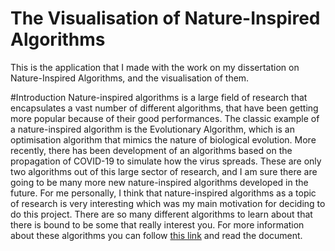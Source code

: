 # The Visualisation of Nature-Inspired Algorithms
This is the application that I made with the work on my dissertation on Nature-Inspired Algorithms, and the visualisation of them. 

#Introduction
Nature-inspired algorithms is a large field of research that encapsulates a vast number of
different algorithms, that have been getting more popular because of their good
performances. The classic example of a nature-inspired algorithm is the Evolutionary
Algorithm, which is an optimisation algorithm that mimics the nature of biological evolution.
More recently, there has been development of an algorithms based on the propagation of
COVID-19 to simulate how the virus spreads. These are only two algorithms out of this
large sector of research, and I am sure there are going to be many more new nature-inspired
algorithms developed in the future. For me personally, I think that nature-inspired algorithms
as a topic of research is very interesting which was my main motivation for deciding to do this
project. There are so many different algorithms to learn about that there is bound to be some
that really interest you. For more information about these algorithms you can follow [this link](https://arxiv.org/abs/1307.4186) and read the document.



